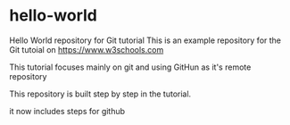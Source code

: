 # hello-world
Hello World repository for Git tutorial
This is an example repository for the Git tutoial on https://www.w3schools.com

This tutorial focuses mainly on git and using GitHun as it's remote repository

This repository is built step by step in the tutorial.

it now includes steps for github
